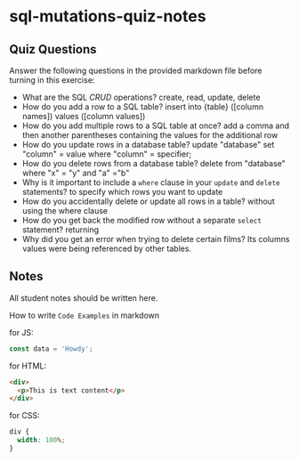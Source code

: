 # sql-mutations-quiz-notes

## Quiz Questions

Answer the following questions in the provided markdown file before turning in this exercise:

- What are the SQL _CRUD_ operations?
  create, read, update, delete
- How do you add a row to a SQL table?
  insert into {table} ([column names]) values ([column values])
- How do you add multiple rows to a SQL table at once?
  add a comma and then another parentheses containing the values for the additional row
- How do you update rows in a database table?
  update "database" set "column" = value where "column" = specifier;
- How do you delete rows from a database table?
  delete from "database" where "x" = "y" and "a" ="b"
- Why is it important to include a `where` clause in your `update` and `delete` statements?
  to specify which rows you want to update
- How do you accidentally delete or update all rows in a table?
  without using the where clause
- How do you get back the modified row without a separate `select` statement?
  returning
- Why did you get an error when trying to delete certain films?
  Its columns values were being referenced by other tables.

## Notes

All student notes should be written here.

How to write `Code Examples` in markdown

for JS:

```javascript
const data = 'Howdy';
```

for HTML:

```html
<div>
  <p>This is text content</p>
</div>
```

for CSS:

```css
div {
  width: 100%;
}
```
